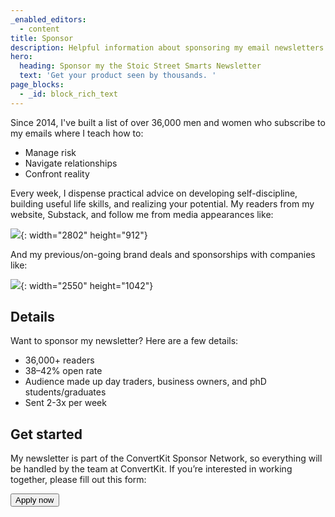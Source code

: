 ```yaml
---
_enabled_editors:
  - content
title: Sponsor
description: Helpful information about sponsoring my email newsletters.
hero:
  heading: Sponsor my the Stoic Street Smarts Newsletter
  text: 'Get your product seen by thousands. '
page_blocks:
  - _id: block_rich_text
---
```

Since 2014, I've built a list of over 36,000 men and women who subscribe to my emails where I teach how to:

* Manage risk
* Navigate relationships
* Confront reality

Every week, I dispense practical advice on developing self-discipline, building useful life skills, and realizing your potential. My readers from my website, Substack, and follow me from media appearances like:

![](/assets/images/pages/screenshot-2023-12-29-at-4-50-33-pm.png){: width="2802" height="912"}

And my previous/on-going brand deals and sponsorships with companies like:

![](/assets/images/pages/screenshot-2023-12-29-at-4-53-35-pm.png){: width="2550" height="1042"}

## Details

Want to sponsor my newsletter? Here are a few details:

* 36,000+ readers
* 38–42% open rate
* Audience made up day traders, business owners, and phD students/graduates
* Sent 2-3x per week

## Get started

My newsletter is part of the ConvertKit Sponsor Network, so everything will be handled by the team at ConvertKit. If you’re interested in working together, please fill out this form:



<button data-tf-popup="E2nyeYNg" data-tf-iframe-props="title=Brands: ConvertKit Sponsor Network" data-tf-medium="snippet" data-tf-hidden="creator=ed-latimore,url=edlatimore.com/sponsor" class="btn btn-coral">Apply now</button>